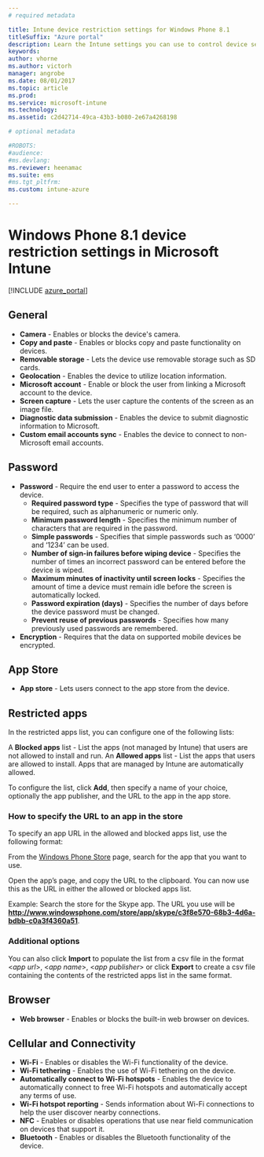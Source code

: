 ```yaml
---
# required metadata

title: Intune device restriction settings for Windows Phone 8.1
titleSuffix: "Azure portal"
description: Learn the Intune settings you can use to control device settings and functionality on Windows Phone 8.1 devices."
keywords:
author: vhorne
ms.author: victorh
manager: angrobe
ms.date: 08/01/2017
ms.topic: article
ms.prod:
ms.service: microsoft-intune
ms.technology:
ms.assetid: c2d42714-49ca-43b3-b080-2e67a4268198

# optional metadata

#ROBOTS:
#audience:
#ms.devlang:
ms.reviewer: heenamac
ms.suite: ems
#ms.tgt_pltfrm:
ms.custom: intune-azure

---
```


# Windows Phone 8.1 device restriction settings in Microsoft Intune

[!INCLUDE [azure_portal](./includes/azure_portal.md)]

## General

-   **Camera** - Enables or blocks the device's camera.
-   **Copy and paste** - Enables or blocks copy and paste functionality on devices.
-   **Removable storage** - Lets the device use removable storage such as SD cards.
-   **Geolocation** - Enables the device to utilize location information.
-   **Microsoft account** - Enable or block the user from linking a Microsoft account to the device.
-   **Screen capture** - Lets the user capture the contents of the screen as an image file.
-   **Diagnostic data submission** - Enables the device to submit diagnostic information to Microsoft.
-   **Custom email accounts sync** - Enables the device to connect to non-Microsoft email accounts.

## Password

-   **Password** - Require the end user to enter a password to access the device.
    -   **Required password type** - Specifies the type of password that will be required, such as alphanumeric or numeric only.
    -   **Minimum password length** - Specifies the minimum number of characters that are required in the password.
    -   **Simple passwords** - Specifies that simple passwords such as ‘0000’ and ‘1234’ can be used.
    -   **Number of sign-in failures before wiping device** - Specifies the number of times an incorrect password can be entered before the device is wiped.
    -   **Maximum minutes of inactivity until screen locks** - Specifies the amount of time a device must remain idle before the screen is automatically locked.
    -   **Password expiration (days)** - Specifies the number of days before the device password must be changed.
    -   **Prevent reuse of previous passwords** - Specifies how many previously used passwords are remembered.
-   **Encryption** - Requires that the data on supported mobile devices be encrypted.

## App Store

-   **App store** - Lets users connect to the app store from the device.

## Restricted apps

In the restricted apps list, you can configure one of the following lists:

A **Blocked apps** list - List the apps (not managed by Intune) that users are not allowed to install and run.
An **Allowed apps** list - List the apps that users are allowed to install. Apps that are managed by Intune are automatically allowed.

To configure the list, click **Add**, then specify a name of your choice, optionally the app publisher, and the URL to the app in the app store.

### How to specify the URL to an app in the store

To specify an app URL in the allowed and blocked apps list, use the following format:

From the [Windows Phone Store](https://www.microsoft.com/store/apps/windows-phone) page, search for the app that you want to use.

Open the app’s page, and copy the URL to the clipboard. You can now use this as the URL in either the allowed or blocked apps list.

Example: Search the store for the Skype app. The URL you use will be **http://www.windowsphone.com/store/app/skype/c3f8e570-68b3-4d6a-bdbb-c0a3f4360a51**.



### Additional options

You can also click **Import** to populate the list from a csv file in the format <*app url*>, <*app name*>, <*app publisher*> or click **Export** to create a csv file containing the contents of the restricted apps list in the same format.


## Browser

-   **Web browser** - Enables or blocks the built-in web browser on devices.

## Cellular and Connectivity

-   **Wi-Fi** - Enables or disables the Wi-Fi functionality of the device.
-   **Wi-Fi tethering** - Enables the use of Wi-Fi tethering on the device.
-   **Automatically connect to Wi-Fi hotspots** - Enables the device to automatically connect to free Wi-Fi hotspots and automatically accept any terms of use.
-   **Wi-Fi hotspot reporting** - Sends information about Wi-Fi connections to help the user discover nearby connections.
-   **NFC** - Enables or disables operations that use near field communication on devices that support it.
-   **Bluetooth** - Enables or disables the Bluetooth functionality of the device.
